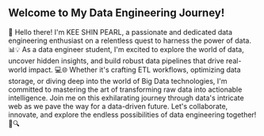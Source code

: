 ## Welcome to My Data Engineering Journey!

👋 Hello there! I'm KEE SHIN PEARL, a passionate and dedicated data engineering enthusiast on a relentless quest to harness the power of data. 📊💡 As a data engineer student, I'm excited to explore the world of data, uncover hidden insights, and build robust data pipelines that drive real-world impact. 💻🌐 Whether it's crafting ETL workflows, optimizing data storage, or diving deep into the world of Big Data technologies, I'm committed to mastering the art of transforming raw data into actionable intelligence. Join me on this exhilarating journey through data's intricate web as we pave the way for a data-driven future. Let's collaborate, innovate, and explore the endless possibilities of data engineering together! 🚀🔍
